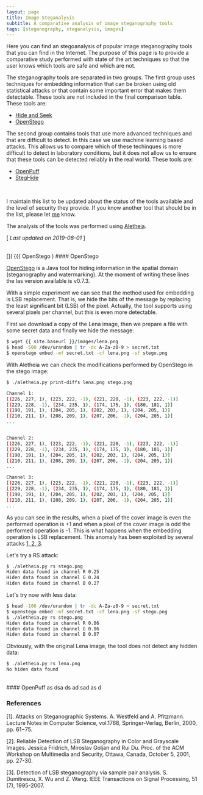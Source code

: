```yaml
---
layout: page
title: Image Steganalysis
subtitle: A comparative analysis of image steganography tools
tags: [steganography, steganalysis, images]
---
```



Here you can find an stegoanalysis of popular image steganography tools that you can find in the Internet. The purpose of this page is to provide a comparative study performed with state of the art techniques so that the user knows which tools are safe and which are not.

The steganography tools are separated in two groups. The first group uses techniques for embedding information that can be broken using old statistical attacks or that contain some important error that makes them detectable. These tools are not included in the final comparison table. These tools are:

- [Hide and Seek](#hide-and-seek)
- [OpenStego](#openstego)

The second group contains tools that use more advanced techniques and that are difficult to detect. In this case we use machine learning based attacks. This allows us to compare which of these techinques is more difficult to detect in laboratory conditions, but it does not allow us to ensure that these tools can be detected reliably in the real world. These tools are:

- [OpenPuff](#openpuff)
- [StegHide](#steghide)
<br>



I maintain this list to be updated about the status of the tools available and the level of security they provide. If you know another tool that should be in the list, please let [me](http://daniellerch.me) know. 

The analysis of the tools was performed using [Aletheia](https://github.com/daniellerch/aletheia).

[ *Last updated on 2019-08-01* ]



<br>
[]( {{{ OpenStego )
#### OpenStego

[OpenStego](https://www.openstego.com/) is a Java tool for hiding information in the spatial domain (steganography and watermarking). At the moment of writing these lines the las version available is v0.7.3.

With a simple experiment we can see that the method used for embedding is LSB replacement. That is, we hide the bits of the message by replacing the least significant bit (LSB) of the pixel. Actually, the tool supports using several pixels per channel, but this is even more detectable.

First we download a copy of the Lena image, then we prepare a file with some secret data and finally we hide the message:

```bash
$ wget {{ site.baseurl }}/images/lena.png
$ head -500 /dev/urandom | tr -dc A-Za-z0-9 > secret.txt
$ openstego embed -mf secret.txt -cf lena.png -sf stego.png
```

With Aletheia we can check the modifications performed by OpenStego in the stego image:


```bash
$ ./aletheia.py print-diffs lena.png stego.png

Channel 1:
[(226, 227, 1), (223, 222, -1), (221, 220, -1), (223, 222, -1)]
[(229, 228, -1), (234, 235, 1), (174, 175, 1), (180, 181, 1)]
[(190, 191, 1), (204, 205, 1), (202, 203, 1), (204, 205, 1)]
[(210, 211, 1), (208, 209, 1), (207, 206, -1), (204, 205, 1)]
...


Channel 2:                                                                                                                            
[(226, 227, 1), (223, 222, -1), (221, 220, -1), (223, 222, -1)] 
[(229, 228, -1), (234, 235, 1), (174, 175, 1), (180, 181, 1)]
[(190, 191, 1), (204, 205, 1), (202, 203, 1), (204, 205, 1)]
[(210, 211, 1), (208, 209, 1), (207, 206, -1), (204, 205, 1)]
...

Channel 3:                                                                                                                            
[(226, 227, 1), (223, 222, -1), (221, 220, -1), (223, 222, -1)]
[(229, 228, -1), (234, 235, 1), (174, 175, 1), (180, 181, 1)]
[(190, 191, 1), (204, 205, 1), (202, 203, 1), (204, 205, 1)]
[(210, 211, 1), (208, 209, 1), (207, 206, -1), (204, 205, 1)]
...
```

As you can see in the results, when a pixel of the cover image is even the performed operation is +1 and when a pixel of the cover image is odd the performed operation is -1. This is what happens when the embedding operation is LSB replacement. This anomaly has been exploited by several attacks [1, 2, 3](#references).

Let's try a RS attack:

```bash
$ ./aletheia.py rs stego.png 
Hiden data found in channel R 0.25
Hiden data found in channel G 0.24
Hiden data found in channel B 0.27
```

Let's try now with less data:

```bash
$ head -100 /dev/urandom | tr -dc A-Za-z0-9 > secret.txt
$ openstego embed -mf secret.txt -cf lena.png -sf stego.png
$ ./aletheia.py rs stego.png 
Hiden data found in channel R 0.06
Hiden data found in channel G 0.06
Hiden data found in channel B 0.07
```

Obviously, with the original Lena image, the tool does not detect any hidden data:

```bash
$ ./aletheia.py rs lena.png 
No hiden data found
```

[](}}})



<br>
#### OpenPuff
as
dsa
ds
ad
sad
as
d

### References
[1]. Attacks on Steganographic Systems. A. Westfeld and A. Pfitzmann. Lecture Notes in Computer Science, vol.1768, Springer-Verlag, Berlin, 2000, pp. 61−75. 

[2]. Reliable Detection of LSB Steganography in Color and Grayscale Images. Jessica Fridrich, Miroslav Goljan and Rui Du.
Proc. of the ACM Workshop on Multimedia and Security, Ottawa, Canada, October 5, 2001, pp. 27-30. 

[3]. Detection of LSB steganography via sample pair analysis. S. Dumitrescu, X. Wu and Z. Wang. IEEE Transactions on Signal Processing, 51 (7), 1995-2007.







